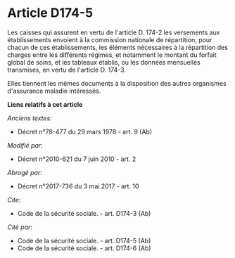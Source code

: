 # Article D174-5

Les caisses qui assurent en vertu de l'article D. 174-2 les versements aux établissements envoient à la commission nationale
de répartition, pour chacun de ces établissements, les éléments nécessaires à la répartition des charges entre les différents
régimes, et notamment le montant du forfait global de soins, et les tableaux établis, ou les données mensuelles transmises,
en vertu de l'article D. 174-3.

Elles tiennent les mêmes documents à la disposition des autres organismes d'assurance maladie intéressés.

**Liens relatifs à cet article**

_Anciens textes_:

  - Décret n°78-477 du 29 mars 1978 - art. 9 (Ab)

_Modifié par_:

  - Décret n°2010-621 du 7 juin 2010 - art. 2

_Abrogé par_:

  - Décret n°2017-736 du 3 mai 2017 - art. 10

_Cite_:

  - Code de la sécurité sociale. - art. D174-3 (Ab)

_Cité par_:

  - Code de la sécurité sociale. - art. D174-5 (Ab)
  - Code de la sécurité sociale. - art. D174-6 (Ab)
